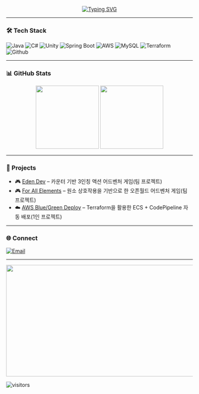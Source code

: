 <p align="center">
<a href="https://git.io/typing-svg">
<img src="https://readme-typing-svg.demolab.com?font=Roboto&weight=600&size=28&duration=1&pause=1&color=FFFFFF&background=585050&center=true&vCenter=true&multiline=true&repeat=false&width=800&height=100&lines=Yun+Byeong+Chang;Game%2FBackend%2FCI%2CCD+Infra+Developer" alt="Typing SVG" />
</a>
</p>

---

### 🛠 Tech Stack
![Java](https://img.shields.io/badge/Java-585050?style=for-the-badge&logo=openjdk&logoColor=white)
![C#](https://img.shields.io/badge/C%23-585050?style=for-the-badge&logo=csharp&logoColor=white)
![Unity](https://img.shields.io/badge/Unity-585050?style=for-the-badge&logo=unity&logoColor=white)
![Spring Boot](https://img.shields.io/badge/Spring%20Boot-585050?style=for-the-badge&logo=springboot&logoColor=white)
![AWS](https://img.shields.io/badge/AWS-585050?style=for-the-badge&logo=amazon-aws&logoColor=white)
![MySQL](https://img.shields.io/badge/MySQL-585050?style=for-the-badge&logo=mysql&logoColor=white)
![Terraform](https://img.shields.io/badge/Terraform-585050?style=for-the-badge&logo=terraform&logoColor=white)
![Github](https://img.shields.io/badge/Github-585050?style=for-the-badge&logo=github&logoColor=white)

---

### 📊 GitHub Stats
<p align="center">
  <img height="170" src="https://github-readme-stats.vercel.app/api?username=like98100&show_icons=true&bg_color=0d1117&title_color=0F80FF&text_color=c9d1d9&icon_color=0F80FF" />
  <img height="170" src="https://github-readme-stats.vercel.app/api/top-langs/?username=like98100&layout=compact&bg_color=0d1117&title_color=0F80FF&text_color=c9d1d9" />
</p>

---

### 🚀 Projects
- 🎮 [Eden Dev](https://github.com/iruril/ActionGame_Prototype/tree/Master-Branch) – 카운터 기반 3인칭 액션 어드벤처 게임(팀 프로젝트)
- 🎮 [For All Elements](https://github.com/like98100/Bixby) – 원소 상호작용을 기반으로 한 오픈월드 어드벤처 게임(팀 프로젝트)
- ☁️ [AWS Blue/Green Deploy](https://github.com/like98100/aws-infra-bluegreendeploy) – Terraform을 활용한 ECS + CodePipeline 자동 배포(1인 프로젝트)

---

### 🌐 Connect
[![Email](https://img.shields.io/badge/Email-2DB400?style=for-the-badge&logo=naver&logoColor=white)](mailto:like98100@naver.com)

---

<a href="https://www.gitanimals.org/en_US?utm_medium=image&utm_source=like98100&utm_content=farm">
<img src="https://render.gitanimals.org/farms/like98100" width="600" height="300"/>
</a>

![visitors](https://visitor-badge.laobi.icu/badge?page_id=like98100)
